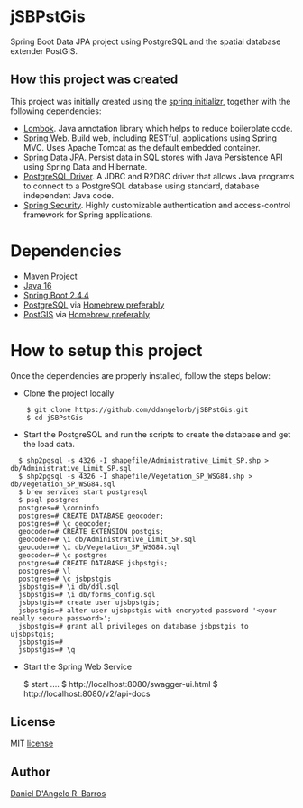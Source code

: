 # jSBPstGis

Spring Boot Data JPA project using PostgreSQL and the spatial database extender PostGIS.

## How this project was created

This project was initially created using the [spring initializr](https://start.spring.io/), together with the following dependencies:

- [Lombok](https://projectlombok.org/). Java annotation library which helps to reduce boilerplate code.
- [Spring Web](https://spring.io/guides/gs/serving-web-content/). Build web, including RESTful, applications using Spring MVC. Uses Apache Tomcat as the default embedded container.
- [Spring Data JPA](https://spring.io/projects/spring-data-jpa). Persist data in SQL stores with Java Persistence API using Spring Data and Hibernate.
- [PostgreSQL Driver](https://jdbc.postgresql.org/). A JDBC and R2DBC driver that allows Java programs to connect to a PostgreSQL database using standard, database independent Java code.
- [Spring Security](https://spring.io/projects/spring-security). Highly customizable authentication and access-control framework for Spring applications.

# Dependencies

- [Maven Project](https://maven.apache.org/)
- [Java 16](http://openjdk.java.net/projects/jdk/16/)
- [Spring Boot 2.4.4](https://spring.io/projects/spring-boot/)
- [PostgreSQL](https://www.postgresql.org/) via [Homebrew preferably](https://formulae.brew.sh/formula/postgresql)
- [PostGIS](https://postgis.net/)  via [Homebrew preferably](https://formulae.brew.sh/formula/postgis)

# How to setup this project

Once the dependencies are properly installed, follow the steps below:

- Clone the project locally

```console
    $ git clone https://github.com/ddangelorb/jSBPstGis.git
    $ cd jSBPstGis
```

- Start the PostgreSQL and run the scripts to create the database and get the load data.

```console
  $ shp2pgsql -s 4326 -I shapefile/Administrative_Limit_SP.shp > db/Administrative_Limit_SP.sql
  $ shp2pgsql -s 4326 -I shapefile/Vegetation_SP_WSG84.shp > db/Vegetation_SP_WSG84.sql
  $ brew services start postgresql
  $ psql postgres
  postgres=# \conninfo
  postgres=# CREATE DATABASE geocoder;
  postgres=# \c geocoder;
  geocoder=# CREATE EXTENSION postgis;
  geocoder=# \i db/Administrative_Limit_SP.sql 
  geocoder=# \i db/Vegetation_SP_WSG84.sql
  geocoder=# \c postgres  
  postgres=# CREATE DATABASE jsbpstgis;
  postgres=# \l
  postgres=# \c jsbpstgis
  jsbpstgis=# \i db/ddl.sql
  jsbpstgis=# \i db/forms_config.sql
  jsbpstgis=# create user ujsbpstgis;
  jsbpstgis=# alter user ujsbpstgis with encrypted password '<your really secure password>';
  jsbpstgis=# grant all privileges on database jsbpstgis to ujsbpstgis;
  jsbpstgis=#
  jsbpstgis=# \q
```

- Start the Spring Web Service

  $ start ....
  $ http://localhost:8080/swagger-ui.html
  $ http://localhost:8080/v2/api-docs

## License

MIT [license](https://github.com/ddangelorb/jSBPstGis/blob/main/LICENSE)

## Author

[Daniel D'Angelo R. Barros](https://github.com/ddangelorb)
